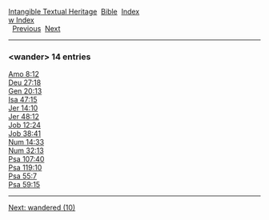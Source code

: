 [Intangible Textual Heritage](../../index)  [Bible](../index) 
[Index](index)   
[w Index](_w_)  
  [Previous](c12212)  [Next](c12214) 

------------------------------------------------------------------------

### &lt;wander&gt; 14 entries

[Amo 8:12](../kjv/amo008.htm#012)  
[Deu 27:18](../kjv/deu027.htm#018)  
[Gen 20:13](../kjv/gen020.htm#013)  
[Isa 47:15](../kjv/isa047.htm#015)  
[Jer 14:10](../kjv/jer014.htm#010)  
[Jer 48:12](../kjv/jer048.htm#012)  
[Job 12:24](../kjv/job012.htm#024)  
[Job 38:41](../kjv/job038.htm#041)  
[Num 14:33](../kjv/num014.htm#033)  
[Num 32:13](../kjv/num032.htm#013)  
[Psa 107:40](../kjv/psa107.htm#040)  
[Psa 119:10](../kjv/psa119.htm#010)  
[Psa 55:7](../kjv/psa055.htm#007)  
[Psa 59:15](../kjv/psa059.htm#015)  

------------------------------------------------------------------------

[Next: wandered (10)](c12214)
